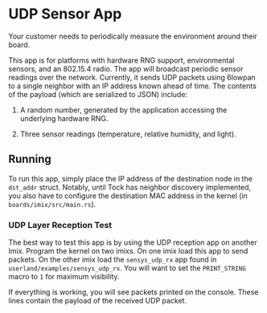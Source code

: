 # UDP Sensor App

Your customer needs to periodically measure the environment around their board.

This app is for platforms with hardware RNG support, environmental sensors, and
an 802.15.4 radio. The app will broadcast periodic sensor readings over the
network. Currently, it sends UDP packets using 6lowpan to a single neighbor with
an IP address known ahead of time. The contents of the payload (which are
serialized to JSON) include:

1. A random number, generated by the application accessing the underlying
   hardware RNG.

2. Three sensor readings (temperature, relative humidity, and light).

## Running

To run this app, simply place the IP address of the destination node in the
`dst_addr` struct. Notably, until Tock has neighbor discovery implemented, you
also have to configure the destination MAC address in the kernel (in
`boards/imix/src/main.rs`).

### UDP Layer Reception Test

The best way to test this app is by using the UDP reception app on another Imix.
Program the kernel on two imixs. On one imix load this app to send packets. On
the other imix load the `sensys_udp_rx` app found in
`userland/examples/sensys_udp_rx`. You will want to set the `PRINT_STRING` macro
to `1` for maximum visibility.

If everything is working, you will see packets printed on the console. These
lines contain the payload of the received UDP packet.
